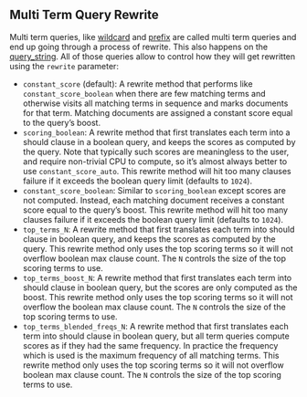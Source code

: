 ## Multi Term Query Rewrite

Multi term queries, like [wildcard](query-dsl-wildcard-query.html) and [prefix](query-dsl-prefix-query.html) are called multi term queries and end up going through a process of rewrite. This also happens on the [query_string](query-dsl-query-string-query.html). All of those queries allow to control how they will get rewritten using the `rewrite` parameter:

  * `constant_score` (default): A rewrite method that performs like `constant_score_boolean` when there are few matching terms and otherwise visits all matching terms in sequence and marks documents for that term. Matching documents are assigned a constant score equal to the query’s boost. 
  * `scoring_boolean`: A rewrite method that first translates each term into a should clause in a boolean query, and keeps the scores as computed by the query. Note that typically such scores are meaningless to the user, and require non-trivial CPU to compute, so it’s almost always better to use `constant_score_auto`. This rewrite method will hit too many clauses failure if it exceeds the boolean query limit (defaults to `1024`). 
  * `constant_score_boolean`: Similar to `scoring_boolean` except scores are not computed. Instead, each matching document receives a constant score equal to the query’s boost. This rewrite method will hit too many clauses failure if it exceeds the boolean query limit (defaults to `1024`). 
  * `top_terms_N`: A rewrite method that first translates each term into should clause in boolean query, and keeps the scores as computed by the query. This rewrite method only uses the top scoring terms so it will not overflow boolean max clause count. The `N` controls the size of the top scoring terms to use. 
  * `top_terms_boost_N`: A rewrite method that first translates each term into should clause in boolean query, but the scores are only computed as the boost. This rewrite method only uses the top scoring terms so it will not overflow the boolean max clause count. The `N` controls the size of the top scoring terms to use. 
  * `top_terms_blended_freqs_N`: A rewrite method that first translates each term into should clause in boolean query, but all term queries compute scores as if they had the same frequency. In practice the frequency which is used is the maximum frequency of all matching terms. This rewrite method only uses the top scoring terms so it will not overflow boolean max clause count. The `N` controls the size of the top scoring terms to use. 


